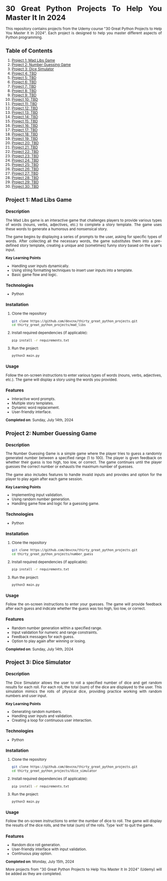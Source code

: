 <small style="text-align: justify;">

# 30 Great Python Projects To Help You Master It In 2024

This repository contains projects from the Udemy course "30 Great Python Projects to Help You Master It In 2024". Each project is designed to help you master different aspects of Python programming. 

## Table of Contents

1. [Project 1: Mad Libs Game](#project-1-mad-libs-game)
2. [Project 2: Number Guessing Game](#project-2-number-guessing-game)
3. [Project 3: Dice Simulator](#project-3-dice-simulator)
4. [Project 4: TBD](#project-4-tbd)
5. [Project 5: TBD](#project-5-tbd)
6. [Project 6: TBD](#project-6-tbd)
7. [Project 7: TBD](#project-7-tbd)
8. [Project 8: TBD](#project-8-tbd)
9. [Project 9: TBD](#project-9-tbd)
10. [Project 10: TBD](#project-10-tbd)
11. [Project 11: TBD](#project-11-tbd)
12. [Project 12: TBD](#project-12-tbd)
13. [Project 13: TBD](#project-13-tbd)
14. [Project 14: TBD](#project-14-tbd)
15. [Project 15: TBD](#project-15-tbd)
16. [Project 16: TBD](#project-16-tbd)
17. [Project 17: TBD](#project-17-tbd)
18. [Project 18: TBD](#project-18-tbd)
19. [Project 19: TBD](#project-19-tbd)
20. [Project 20: TBD](#project-20-tbd)
21. [Project 21: TBD](#project-21-tbd)
22. [Project 22: TBD](#project-22-tbd)
23. [Project 23: TBD](#project-23-tbd)
24. [Project 24: TBD](#project-24-tbd)
25. [Project 25: TBD](#project-25-tbd)
26. [Project 26: TBD](#project-26-tbd)
27. [Project 27: TBD](#project-27-tbd)
28. [Project 28: TBD](#project-28-tbd)
29. [Project 29: TBD](#project-29-tbd)
30. [Project 30: TBD](#project-30-tbd)


## Project 1: Mad Libs Game

### Description

The Mad Libs game is an interactive game that challenges players to provide various types of words
(nouns, verbs, adjectives, etc.) to complete a story template. The game uses these words to generate
a humorous and nonsensical story.

The game begins by displaying a series of prompts to the user, asking for specific types of words. 
After collecting all the necessary words, the game substitutes them into a pre-defined story 
template, creating a unique and (sometimes) funny story based on the user's input.


**Key Learning Points**
- Handling user inputs dynamically. 
- Using string formatting techniques to insert user inputs into a template. 
- Basic game flow and logic. 

### Technologies
- Python

### Installation 
1. Clone the repository
    ```sh
    git clone https://github.com/devcnx/thirty_great_python_projects.git
    cd thirty_great_python_projects/mad_libs
    ```
2. Install required dependencies (if applicable):
    ```sh
    pip install -r requirements.txt
    ```
3. Run the project:
    ```sh
    python3 main.py
    ```

### Usage
Follow the on-screen instructions to enter various types of words (nouns, verbs, adjectives, etc.). 
The game will display a story using the words you provided. 

### Features
- Interactive word prompts. 
- Multiple story templates. 
- Dynamic word replacement.
- User-friendly interface.   

**Completed on**: Sunday, July 14th, 2024  

## Project 2: Number Guessing Game

### Description

The Number Guessing Game is a simple game where the player tries to guess a randomly generated number
between a specified range (1 to 100). The player is given feedback on whether their guess is too high, 
too low, or correct. The game continues until the player guesses the correct number or exhausts the
maximum number of guesses. 

The game also includes features to handle invalid inputs and provides and option for the player to 
play again after each game session. 

**Key Learning Points**
- Implementing input validation. 
- Using random number generation.
- Handling game flow and logic for a guessing game.

### Technologies
- Python

### Installation 
1. Clone the repository
    ```sh
    git clone https://github.com/devcnx/thirty_great_python_projects.git
    cd thirty_great_python_projects/number_guess
    ```
2. Install required dependencies (if applicable):
    ```sh
    pip install -r requirements.txt
    ```
3. Run the project:
    ```sh
    python3 main.py
    ```

### Usage
Follow the on-screen instructions to enter your guesses. The game will provide feedback after each guess
and indicate whether the guess was too high, too low, or correct. 

### Features
- Random number generation within a specified range. 
- Input validation for numeric and range constraints. 
- Feedback messages for each guess. 
- Option to play again after winning or losing.  

**Completed on**: Sunday, July 14th, 2024  

## Project 3: Dice Simulator

### Description

The Dice Simulator allows the user to roll a specified number of dice and get random results for each roll. For each roll,
the total (sum) of the dice are displayed to the user. This simulation mimics the rolls of physical dice, providing
practice working with random numbers and user input.

**Key Learning Points**
- Generating random numbers.
- Handling user inputs and validation.
- Creating a loop for continuous user interaction.

### Technologies
- Python

### Installation 
1. Clone the repository
    ```sh
    git clone https://github.com/devcnx/thirty_great_python_projects.git
    cd thirty_great_python_projects/dice_simulator
    ```
2. Install required dependencies (if applicable):
    ```sh
    pip install -r requirements.txt
    ```
3. Run the project:
    ```sh
    python3 main.py
    ```

### Usage
Follow the on-screen instructions to enter the number of dice to roll. The game will display the results of the dice
rolls, and the total (sum) of the rolls. Type 'exit' to quit the game.

### Features
- Random dice roll generation.
- User-friendly interface with input validation. 
- Continuous play option.

**Completed on**: Monday, July 15th, 2024 

More projects from "30 Great Python Projects to Help You Master It In 2024" (Udemy) will be added as they are completed. 

</small>
